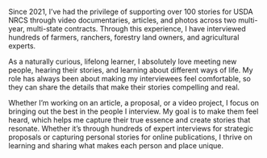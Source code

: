 Since 2021, I’ve had the privilege of supporting over 100 stories for USDA NRCS through video documentaries, articles, and photos across two multi-year, multi-state contracts. 
Through this experience, I have interviewed hundreds of farmers, ranchers, forestry land owners, and agricultural experts.

As a naturally curious, lifelong learner, I absolutely love meeting new people, hearing their stories, and learning about different ways of life. 
My role has always been about making my interviewees feel comfortable, so they can share the details that make their stories compelling and real.

Whether I’m working on an article, a proposal, or a video project, I focus on bringing out the best in the people I interview. 
My goal is to make them feel heard, which helps me capture their true essence and create stories that resonate. 
Whether it’s through hundreds of expert interviews for strategic proposals or capturing personal stories for online publications, I thrive on learning and sharing what makes each person and place unique.




